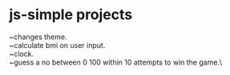 # js-simple projects
~changes theme.\
~calculate bmi on user input.\
~clock.\
~guess a no between 0 100 within 10 attempts to win the game.\
